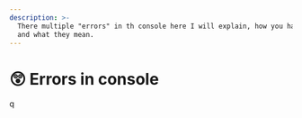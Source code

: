 ```yaml
---
description: >-
  There multiple "errors" in th console here I will explain, how you handle them
  and what they mean.
---
```


# 😲 Errors in console

q
